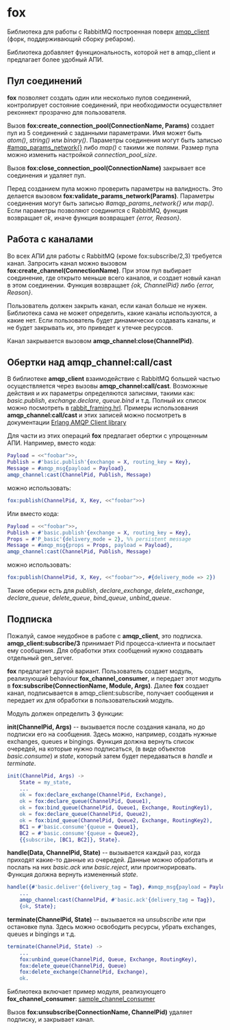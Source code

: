 # fox

Библиотека для работы с RabbitMQ построенная поверх
[amqp_client](https://github.com/jbrisbin/amqp_client)
(форк, поддерживающий сборку ребаром).

Библиотека добавляет функциональность, которой нет в amqp_client
и предлагает более удобный АПИ.


## Пул соединений

**fox** позволяет создать один или несколько пулов соединений,
контролирует состояние соединений, при необходимости осуществляет
реконнект прозрачно для пользователя.

Вызов **fox:create_connection_pool(ConnectionName, Params)** создает пул из 5 соединений с заданными параметрами.
Имя может быть _atom()_, _string()_ или _binary()_.
Параметры соединения могут быть записью
[#amqp_params_network{}](https://github.com/jbrisbin/amqp_client/blob/master/include/amqp_client.hrl#L25)
либо _map()_ с такими же полями.
Размер пула можно изменить настройкой _connection\_pool\_size_.

Вызов **fox:close_connection_pool(ConnectionName)** закрывает все соединения и удаляет пул.

Перед созданием пула можно проверить параметры на валидность.
Это делается вызовом **fox:validate_params_network(Params)**.
Параметры соединения могут быть записью _#amqp\_params\_network{}_ или _map()_.
Если параметры позволяют соединится с RabbitMQ, функция возвращает _ok_,
иначе функция возвращает _{error, Reason}_.


## Работа с каналами

Во всех АПИ для работы с RabbitMQ (кроме fox:subscribe/2,3) требуется канал.
Запросить канал можно вызовом **fox:create_channel(ConnectionName)**.
При этом пул выбирает соединение, где открыто меньше всего каналов, и создает
новый канал в этом соединении. Функция возвращает _{ok, ChannelPid}_ либо _{error, Reason}_.

Пользователь должен закрыть канал, если канал больше не
нужен. Библиотека сама не может определить, какие каналы используются,
а какие нет.  Если пользователь будет динамически создавать каналы, и
не будет закрывать их, это приведет к утечке ресурсов.

Канал закрывается вызовом **amqp_channel:close(ChannelPid)**.


## Обертки над amqp_channel:call/cast

В библиотеке **amqp_client** взаимодействие с RabbitMQ большей частью осуществляется
через вызовы **amqp_channel:call/cast**. Возможные действия и их параметры определяются
записями, такими как: _basic.publish_, _exchange.declare_, _queue.bind_ и т.д.
Полный их список можно посмотреть в
[rabbit_framing.hrl](https://github.com/jbrisbin/rabbit_common/blob/master/include/rabbit_framing.hrl).
Примеры использования **amqp_channel:call/cast** и этих записей можно посмотреть в документации
[Erlang AMQP Client library](http://www.rabbitmq.com/erlang-client-user-guide.html)

Для части из этих операций **fox** предлагает обертки с упрощенным АПИ.
Например, вместо кода:

```erlang
Payload = <<"foobar">>,
Publish = #'basic.publish'{exchange = X, routing_key = Key},
Message = #amqp_msg{payload = Payload},
amqp_channel:cast(ChannelPid, Publish, Message)
```

можно использовать:

```erlang
fox:publish(ChannelPid, X, Key, <<"foobar">>)
```

Или вместо кода:
```erlang
Payload = <<"foobar">>,
Publish = #'basic.publish'{exchange = X, routing_key = Key},
Props = #'P_basic'{delivery_mode = 2}, %% persistent message
Message = #amqp_msg{props = Props, payload = Payload},
amqp_channel:cast(ChannelPid, Publish, Message)
```

можно использовать:

```erlang
fox:publish(ChannelPid, X, Key, <<"foobar">>, #{delivery_mode => 2})
```

Такие оберки есть для _publish_, _declare\_exchange_, _delete\_exchange_,
_declare\_queue_, _delete\_queue_, _bind\_queue_, _unbind\_queue_.


## Подписка

Пожалуй, самое неудобное в работе с **amqp_client**, это подписка.
**amqp_client:subscribe/3** принимает Pid процесса-клиента и посылает ему сообщения.
Для обработки этих сообщений нужно создавать отдельный gen_server.

**fox** предлагает другой вариант.
Пользователь создает модуль, реализующий behaviour **fox_channel_consumer**,
и передает этот модуль в **fox:subscribe(ConnectionName, Module, Args)**.
Далее **fox** создает канал, подписывается в amqp_client:subscribe, получает сообщения
и передает их для обработки в пользовательский модуль.

Модуль должен определить 3 функции:

**init(ChannelPid, Args)** --
вызывается после создания канала, но до подписки его на сообщения.
Здесь можно, например, создать нужные exchanges, queues и bingings.
Функция должна вернуть список очередей, на которые нужно подписаться,
(в виде объектов _basic.consume_)
и _state_, который затем будет передаваться в _handle_ и _terminate_.

```erlang
init(ChannelPid, Args) ->
    State = my_state,
    ...
    ok = fox:declare_exchange(ChannelPid, Exchange),
    ok = fox:declare_queue(ChannelPid, Queue1),
    ok = fox:bind_queue(ChannelPid, Queue1, Exchange, RoutingKey1),
    ok = fox:declare_queue(ChannelPid, Queue2),
    ok = fox:bind_queue(ChannelPid, Queue2, Exchange, RoutingKey2),
    BC1 = #'basic.consume'{queue = Queue1},
    BC2 = #'basic.consume'{queue = Queue2},
    {{subscribe, [BC1, BC2]}, State}.
```

**handle(Data, ChannelPid, State)** --
вызывается каждый раз, когда приходят какие-то данные из очередей.
Данные можно обработать и послать на них _basic.ack_ или _basic.reject_,
или проигнорировать. Функция должна вернуть измененный _state_.

```erlang
handle({#'basic.deliver'{delivery_tag = Tag}, #amqp_msg{payload = Payload}}, ChannelPid, State) ->
    ...
    amqp_channel:cast(ChannelPid, #'basic.ack'{delivery_tag = Tag}),
    {ok, State};
```

**terminate(ChannelPid, State)** --
вызывается на _unsubscribe_ или при остановке пула.
Здесь можно освободить ресурсы, убрать exchanges, queues и bingings и т.д.

```erlang
terminate(ChannelPid, State) ->
    ...
    fox:unbind_queue(ChannelPid, Queue, Exchange, RoutingKey),
    fox:delete_queue(ChannelPid, Queue)
    fox:delete_exchange(ChannelPid, Exchange),
    ok.
```

Библиотека включает пример модуля, реализующего  **fox_channel_consumer**:
[sample_channel_consumer](src/sample_channel_consumer.erl)


Вызов **fox:unsubscribe(ConnectionName, ChannelPid)** удаляет подписку,
и закрывает канал.

